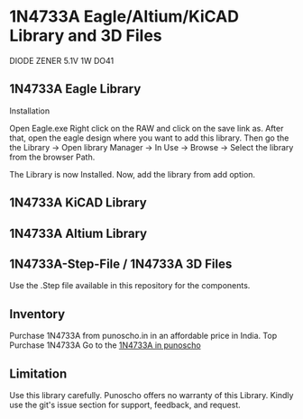 # 1N4733A Eagle/Altium/KiCAD Library and 3D Files

DIODE ZENER 5.1V 1W DO41

## 1N4733A Eagle Library 

Installation

Open Eagle.exe
Right click on the RAW and click on the save link as. After that, open the eagle design where you want to add this library.  Then go the the Library -> Open library Manager -> In Use -> Browse -> Select the library from the browser Path.

The Library is now Installed. Now, add the library from add option.

## 1N4733A KiCAD Library 

## 1N4733A Altium Library 

## 1N4733A-Step-File / 1N4733A 3D Files
Use the .Step file available in this repository for the components. 

## Inventory

Purchase 1N4733A from punoscho.in in an affordable price in India. Top Purchase 1N4733A
Go to the [1N4733A in punoscho](https://punoscho.in/product/ams1117-3v3-1a-ldo/)

## Limitation
Use this library carefully. Punoscho offers no warranty of this Library. Kindly use the git's issue section for support, feedback, and request.